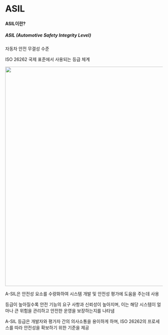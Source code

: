 # ASIL

#### ASIL이란?

##### ASIL (Automotive Safety Integrity Level)


자동차 안전 무결성 수준

ISO 26262 국제 표준에서 사용되는 등급 체계

<img src="https://github.com/yeoseojeong/Kyungshin-SW-Camp/assets/121150215/4a0ef7b4-d684-49bc-bdd0-be8fcf179a7d" width=700>



A-SIL은 안전성 요소를 수량화하여 시스템 개발 및 안전성 평가에 도움을 주는데 사용


등급이 높아질수록 안전 기능의 요구 사항과 신뢰성이 높아지며, 이는 해당 시스템이 얼마나 큰 위험을 관리하고 안전한 운영을 보장하는지를 나타냄


A-SIL 등급은 개발자와 평가자 간의 의사소통을 용이하게 하며, ISO 26262의 프로세스를 따라 안전성을 확보하기 위한 기준을 제공
